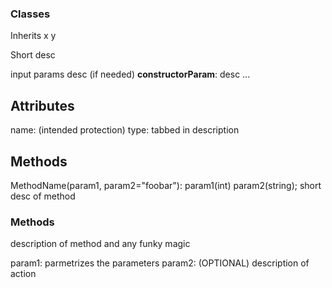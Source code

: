 ### Classes
Inherits x y

Short desc

input params desc (if needed)
**constructorParam**: desc
...

Attributes
----------
name: (intended protection) type:
    tabbed in description

Methods
-------
MethodName(param1, param2="foobar"): param1(int) param2(string);
    short desc of method


### Methods
description of method and any funky magic

param1: parmetrizes the parameters
param2: (OPTIONAL) description of action